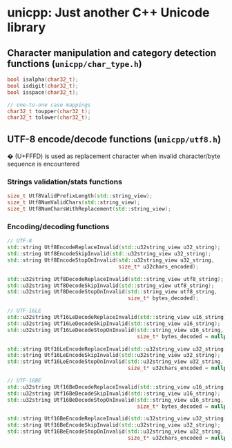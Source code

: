 # unicpp: Just another C++ Unicode library

## Character manipulation and category detection functions (`unicpp/char_type.h`)
```cpp
bool isalpha(char32_t);
bool isdigit(char32_t);
bool isspace(char32_t);

// one-to-one case mappings
char32_t toupper(char32_t);
char32_t tolower(char32_t);
```

## UTF-8 encode/decode functions (`unicpp/utf8.h`)
&#xFFFD; (U+FFFD) is used as replacement character when invalid character/byte sequence is encountered

### Strings validation/stats functions
```cpp
size_t Utf8ValidPrefixLength(std::string_view);
size_t Utf8NumValidChars(std::string_view);
size_t Utf8NumCharsWithReplacement(std::string_view);
```

### Encoding/decoding functions
```cpp
// UTF-8
std::string Utf8EncodeReplaceInvalid(std::u32string_view u32_string);
std::string Utf8EncodeSkipInvalid(std::u32string_view u32_string);
std::string Utf8EncodeStopOnInvalid(std::u32string_view u32_string,
                                    size_t* u32chars_encoded);

std::u32string Utf8DecodeReplaceInvalid(std::string_view utf8_string);
std::u32string Utf8DecodeSkipInvalid(std::string_view utf8_string);
std::u32string Utf8DecodeStopOnInvalid(std::string_view utf8_string,
                                       size_t* bytes_decoded);

// UTF-16LE
std::u32string Utf16LeDecodeReplaceInvalid(std::string_view u16_string);
std::u32string Utf16LeDecodeSkipInvalid(std::string_view u16_string);
std::u32string Utf16LeDecodeStopOnInvalid(std::string_view u16_string,
                                          size_t* bytes_decoded = nullptr);

std::string Utf16LeEncodeReplaceInvalid(std::u32string_view u32_string);
std::string Utf16LeEncodeSkipInvalid(std::u32string_view u32_string);
std::string Utf16LeEncodeStopOnInvalid(std::u32string_view u32_string,
                                       size_t* u32chars_encoded = nullptr);

// UTF-16BE
std::u32string Utf16BeDecodeReplaceInvalid(std::string_view u16_string);
std::u32string Utf16BeDecodeSkipInvalid(std::string_view u16_string);
std::u32string Utf16BeDecodeStopOnInvalid(std::string_view u16_string,
                                          size_t* bytes_decoded = nullptr);

std::string Utf16BeEncodeReplaceInvalid(std::u32string_view u32_string);
std::string Utf16BeEncodeSkipInvalid(std::u32string_view u32_string);
std::string Utf16BeEncodeStopOnInvalid(std::u32string_view u32_string,
                                       size_t* u32chars_encoded = nullptr);
```
